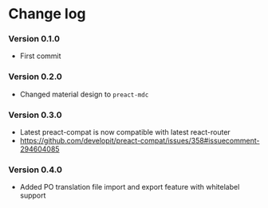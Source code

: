 # Change log
### Version 0.1.0
- First commit
### Version 0.2.0
- Changed material design to `preact-mdc`
### Version 0.3.0
- Latest preact-compat is now compatible with latest react-router
- https://github.com/developit/preact-compat/issues/358#issuecomment-294604085
### Version 0.4.0
- Added PO translation file import and export feature with whitelabel support
